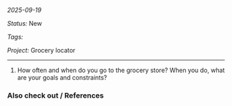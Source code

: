 *2025-09-19*

*Status:* New

*Tags:* 

*Project:* Grocery locator

<hr>

1. How often and when do you go to the grocery store? When you do, what are your goals and constraints?

### Also check out / References